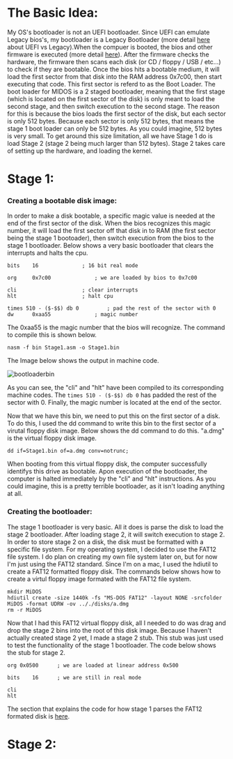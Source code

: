 

# The Basic Idea:

My OS's bootloader is not an UEFI bootloader. Since UEFI can emulate Legacy bios's, my bootloader is a Legacy Bootloader (more detail [here](https://linuxhint.com/difference-between-uefi-and-legacy/#:~:text=UEFI%20runs%20in%2032%2Dbit,systems%20(OS)%20as%20applications.) about UEFI vs Legacy).When the compuer is booted, the bios and other firmware is executed (more detail [here](https://manybutfinite.com/post/how-computers-boot-up/)). After the firmware checks the hardware, the firmware then scans each disk (or CD / floppy / USB / etc...) to check if they are bootable. Once the bios hits a bootable medium, it will load the first sector from that disk into the RAM address 0x7c00, then start executing that code. This first sector is referd to as the Boot Loader. The boot loader for MIDOS is a 2 staged bootloader, meaning that the first stage (which is located on the first sector of the disk) is only meant to load the second stage, and then switch execution to the second stage. The reason for this is because the bios loads the first sector of the disk, but each sector is only 512 bytes. Because each sector is only 512 bytes, that means the stage 1 boot loader can only be 512 bytes. As you could imagine, 512 bytes is very small. To get around this size limitation, all we have Stage 1 do is load Stage 2 (stage 2 being much larger than 512 bytes). Stage 2 takes care of setting up the hardware, and loading the kernel.  

# Stage 1:

### Creating a bootable disk image:

In order to make a disk bootable, a specific magic value is needed at the end of the first sector of the disk. When the bios recognizes this magic number, it will load the first sector off that disk in to RAM (the first sector being the stage 1 bootoader), then switch execution from the bios to the stage 1 bootloader. Below shows a very basic bootloader that clears the interrupts and halts the cpu.

```
bits	16 				; 16 bit real mode	

org 	0x7c00 				; we are loaded by bios to 0x7c00	

cli 					; clear interrupts
hlt 					; halt cpu

times 510 - ($-$$) db 0  		; pad the rest of the sector with 0
dw  	0xaa55 				; magic number 
``` 

The 0xaa55 is the magic number that the bios will recognize. The command to compile this is shown below.

```
nasm -f bin Stage1.asm -o Stage1.bin
```

The Image below shows the output in machine code.

![bootloaderbin](/Images/bootloaderbin.png)

As you can see, the "cli" and "hlt" have been compiled to its corresponding machine codes. The ``` times 510 - ($-$$) db 0 ``` has padded the rest of the sector with 0. Finally, the magic number is located at the end of the sector.  

Now that we have this bin, we need to put this on the first sector of a disk. To do this, I used the dd command to write this bin to the first sector of a virutal floppy disk image. Below shows the dd command to do this. "a.dmg" is the virtual floppy disk image.

```
dd if=Stage1.bin of=a.dmg conv=notrunc;
```
When booting from this virtual floppy disk, the computer successfully identifys this drive as bootable. Apon execution of the bootloader, the computer is halted immediately by the "cli" and "hlt" instructions. As you could imagine, this is a pretty terrible bootloader, as it isn't loading anything at all. 

### Creating the bootloader:

The stage 1 bootloader is very basic. All it does is parse the disk to load the stage 2 bootloader. After loading stage 2, it will switch execution to stage 2. In order to store stage 2 on a disk, the disk must be formatted with a specific file system. For my operating system, I decided to use the FAT12 file system. I do plan on creating my own file system later on, but for now I'm just using the FAT12 standard. Since I'm on a mac, I used the hdiutil to create a FAT12 formatted floppy disk. The commands below shows how to create a virtul floppy image formated with the FAT12 file system.

```
mkdir MiDOS
hdiutil create -size 1440k -fs "MS-DOS FAT12" -layout NONE -srcfolder MiDOS -format UDRW -ov .././disks/a.dmg
rm -r MiDOS
``` 
Now that I had this FAT12 virtual floppy disk, all I needed to do was drag and drop the stage 2 bins into the root of this disk image. Because I haven't actually created stage 2 yet, I made a stage 2 stub. This stub was just used to test the functionality of the stage 1 bootloader. The code below shows the stub for stage 2.

```
org 0x0500		; we are loaded at linear address 0x500
 
bits 	16		; we are still in real mode

cli
hlt
```

The section that explains the code for how stage 1 parses the FAT12 formated disk is [here](../FS/FAT12.md).


# Stage 2: